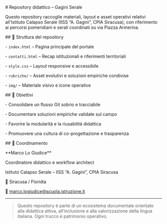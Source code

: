 \# Repository didattico – Gagini Serale



Questo repository raccoglie materiali, layout e asset operativi relativi all'Istituto Calapso Serale (IISS “A. Gagini”, CPIA Siracusa), con riferimento ai percorsi pomeridiani e serali coordinati su via Piazza Armerina.



\## 📁 Struttura del repository



\- `index.html` – Pagina principale del portale

\- `contatti.html` – Recap istituzionali e riferimenti territoriali

\- `style.css` – Layout responsive e accessibile

\- `rubriche/` – Asset evolutivi e soluzioni empiriche condivise

\- `img/` – Materiale visivo e icone operative



\## 🎯 Obiettivi



\- Consolidare un flusso Git sobrio e tracciabile

\- Documentare soluzioni empiriche validate sul campo

\- Favorire la modularità e la riusabilità didattica

\- Promuovere una cultura di co-progettazione e trasparenza



\## 🧩 Coordinamento



\*\*Marco Lo Giudice\*\*  

Coordinatore didattico e workflow architect  

Istituto Calapso Serale – IISS “A. Gagini”, CPIA Siracusa  

📍 Siracusa / Floridia  

📧 marco.logiudice@scuola.istruzione.it



---



> Questo repository è parte di un ecosistema documentale orientato alla didattica attiva, all’inclusione e alla valorizzazione della lingua italiana. Ogni trucco è patrimonio operativo.



